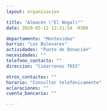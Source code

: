 ```yaml
---
layout: organizacion

title: "Almacén \"El Nogal\""
date: 2020-05-12 12:21:54 -0300

departamento: "Montevideo"
barrio: "Los Bulevares"
actividades: "Punto de Donación"
necesidades: ""
telefono_contacto: ""
direccion: "Cimarrones 7655"

otros_contactos: ""
horario: "Consultar telefónicamente"
aclaraciones: ""
cuenta_bancaria: ""

---
```

